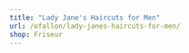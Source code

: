 ```yaml
---
title: "Lady Jane's Haircuts for Men"
url: /ofallon/lady-janes-haircuts-for-men/
shop: Friseur
---
```

